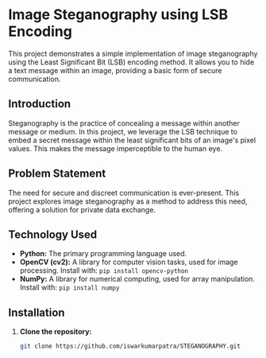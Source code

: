 # Image Steganography using LSB Encoding

This project demonstrates a simple implementation of image steganography using the Least Significant Bit (LSB) encoding method.  It allows you to hide a text message within an image, providing a basic form of secure communication.

## Introduction

Steganography is the practice of concealing a message within another message or medium. In this project, we leverage the LSB technique to embed a secret message within the least significant bits of an image's pixel values. This makes the message imperceptible to the human eye.

## Problem Statement

The need for secure and discreet communication is ever-present. This project explores image steganography as a method to address this need, offering a solution for private data exchange.

## Technology Used

- **Python:** The primary programming language used.
- **OpenCV (cv2):** A library for computer vision tasks, used for image processing.  Install with: `pip install opencv-python`
- **NumPy:** A library for numerical computing, used for array manipulation. Install with: `pip install numpy`

## Installation

1. **Clone the repository:**
   ```bash
   git clone https://github.com/iswarkumarpatra/STEGANOGRAPHY.git
